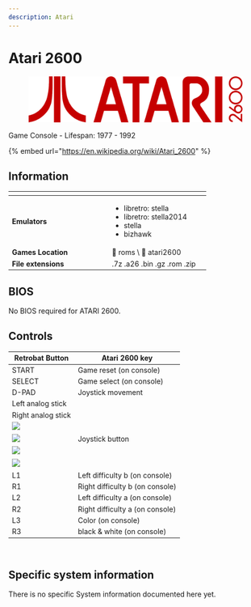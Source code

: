 ```yaml
---
description: Atari
---
```


# Atari 2600

<div align="left">

<figure><img src="https://raw.githubusercontent.com/fabricecaruso/es-theme-carbon/52ff37c9e265587d006945a2ba695b5a962b3a3d/art/logos/atari2600.svg" alt=""><figcaption></figcaption></figure>

</div>

Game Console - Lifespan: 1977 - 1992

{% embed url="https://en.wikipedia.org/wiki/Atari_2600" %}

## Information

<table data-header-hidden><thead><tr><th width="184"></th><th></th><th data-hidden></th></tr></thead><tbody><tr><td><strong>Emulators</strong></td><td><ul><li>libretro: stella</li><li>libretro: stella2014</li><li>stella</li><li>bizhawk</li></ul></td><td></td></tr><tr><td><strong>Games Location</strong></td><td><span data-gb-custom-inline data-tag="emoji" data-code="1f4c1">📁</span> roms \ <span data-gb-custom-inline data-tag="emoji" data-code="1f4c2">📂</span> atari2600</td><td></td></tr><tr><td><strong>File extensions</strong></td><td>.7z .a26 .bin .gz .rom .zip</td><td></td></tr></tbody></table>

## BIOS

No BIOS required for ATARI 2600.

## Controls

| Retrobat Button                                   | Atari 2600 key                  |
| ------------------------------------------------- | ------------------------------- |
| START                                             | Game reset (on console)         |
| SELECT                                            | Game select (on console)        |
| D-PAD                                             | Joystick movement               |
| Left analog stick                                 |                                 |
| Right analog stick                                |                                 |
| ![](<../../../../.gitbook/assets/image (43).png>) |                                 |
| ![](<../../../../.gitbook/assets/image (25).png>) | Joystick button                 |
| ![](<../../../../.gitbook/assets/image (11).png>) |                                 |
| ![](<../../../../.gitbook/assets/image (45).png>) |                                 |
| L1                                                | Left difficulty b (on console)  |
| R1                                                | Right difficulty b (on console) |
| L2                                                | Left difficulty a (on console)  |
| R2                                                | Right difficulty a (on console) |
| L3                                                | Color (on console)              |
| R3                                                | black & white (on console)      |

<div align="left">

<figure><img src="https://i.imgur.com/OP8tnMg.png" alt=""><figcaption></figcaption></figure>

</div>

## Specific system information

There is no specific System information documented here yet.
